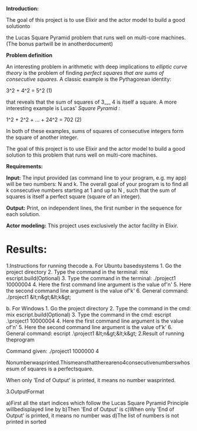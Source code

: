 **Introduction:**

The goal of this project is to use Elixir and the actor model to build a good solutionto

the Lucas Square Pyramid problem that runs well on multi-core machines. (The bonus partwill be in anotherdocument)

**Problem definition**

An interesting problem in arithmetic with deep implications to _elliptic curve theory_ is the problem of finding _perfect squares that are sums of consecutive squares_. A classic example is the Pythagorean identity:

3^2 + 4^2 = 5^2	(1)

that reveals that the sum of squares of 3_,_ 4 is itself a square. A more interesting example is Lucas&#39; _Square Pyramid_ :

1^2 + 2^2 + ... + 24^2 = 702	(2)

In both of these examples, sums of squares of consecutive integers form the square of another integer.

The goal of this project is to use Elixir and the actor model to build a good solution to this problem that runs well on multi-core machines.

**Requirements:**

**Input:** The input provided (as command line to your program, e.g. my app) will be two numbers:  N and k.  The overall goal of your program is to find  all k consecutive numbers starting at 1 and up to N , such that the sum of squares is itself a perfect square (square of an integer).

**Output:** Print, on independent lines, the first number in the sequence for each solution.

**Actor modeling:** This project uses exclusively the actor facility in Elixir.

# Results:

1.Instructions for running thecode
  a. For Ubuntu basedsystems
    1. Go the project directory
    2. Type the command in the terminal: mix escript.build(Optional)
    3. Type the command in the terminal: ./project1 10000004
    4. Here the first command line argument is the value of&#39;n&#39;
    5. Here the second command line argument is the value of&#39;k&#39;
    6. General command: ./project1 \&lt;n\&gt;\&lt;k\&gt;

  
  b. For Windows
    1. Go the project directory
    2. Type the command in the cmd: mix escript.build(Optional)
    3. Type the command in the cmd: escript .\project1 10000004
    4. Here the first command line argument is the value of&#39;n&#39;
    5. Here the second command line argument is the value of&#39;k&#39;
    6. General command: escript .\project1 \&lt;n\&gt;\&lt;k\&gt;
2.Result of running theprogram

Command given:   ./project1 1000000 4

Nonumberwasprinted.Thismeansthatthereareno4consecutivenumberswhosesum of squares is a perfectsquare.

When only &#39;End of Output&#39; is printed, it means no number wasprinted.

3.OutputFormat

 a)First all the start indices which follow the Lucas Square Pyramid Principle willbedisplayed line by
 b)Then &#39;End of Output&#39; is
 c)When only &#39;End of Output&#39; is printed, it means no number was
 d)The list of numbers is not printed in sorted
